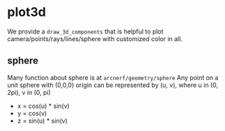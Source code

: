 # plot3d
We provide a `draw_3d_components` that is helpful to plot camera/points/rays/lines/sphere
with customized color in all.

## sphere
Many function about sphere is at `arcnerf/geometry/sphere`
Any point on a unit sphere with (0,0,0) origin can be represented by (u, v),
where u in (0, 2pi), v in (0, pi)
- x = cos(u) * sin(v)
- y = cos(v)
- z = sin(u) * sin(v)
